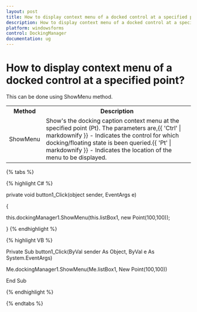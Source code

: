 ```yaml
---
layout: post
title: How to display context menu of a docked control at a specified point | WindowsForms | Syncfusion®
description: How to display context menu of a docked control at a specified point
platform: windowsforms
control: DockingManager
documentation: ug
---
```


# How to display context menu of a docked control at a specified point?

This can be done using ShowMenu method.

<table>
<tr>
<th>
Method</th><th>
Description</th></tr>
<tr>
<td>
ShowMenu</td><td>
Show's the docking caption context menu at the specified point (Pt). The parameters are,{{ 'Ctrl' | markdownify }} - Indicates the control for which docking/floating state is been queried.{{ 'Pt' | markdownify }} - Indicates the location of the menu to be displayed.</td></tr>
</table>

{% tabs %}

{% highlight C# %}


private void button1_Click(object sender, EventArgs e)

{

this.dockingManager1.ShowMenu(this.listBox1, new Point(100,100)); 

}
{% endhighlight %}

{% highlight VB %}


Private Sub button1_Click(ByVal sender As Object, ByVal e As System.EventArgs)

Me.dockingManager1.ShowMenu(Me.listBox1, New Point(100,100))

End Sub

{% endhighlight %}

{% endtabs %}



